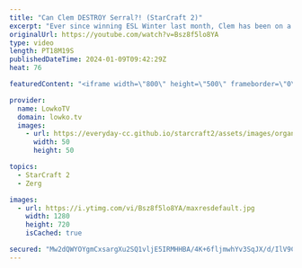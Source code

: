 ```yaml
---
title: "Can Clem DESTROY Serral?! (StarCraft 2)"
excerpt: "Ever since winning ESL Winter last month, Clem has been on a new all-time high. He's destroying all competition left right and center and is looking better than ever before. In this best-of-2 series of top level StarCraft 2 Clem takes on Serral, the highest ranked player in the world. Support my work:"
originalUrl: https://youtube.com/watch?v=Bsz8f5lo8YA
type: video
length: PT18M19S
publishedDateTime: 2024-01-09T09:42:29Z
heat: 76

featuredContent: "<iframe width=\"800\" height=\"500\" frameborder=\"0\" src=\"https://www.youtube.com/embed/Bsz8f5lo8YA\" allow=\"accelerometer; autoplay; encrypted-media; gyroscope; picture-in-picture\" allowfullscreen></iframe>"

provider:
  name: LowkoTV
  domain: lowko.tv
  images:
    - url: https://everyday-cc.github.io/starcraft2/assets/images/organizations/lowko.tv-50x50.jpg
      width: 50
      height: 50

topics:
  - StarCraft 2
  - Zerg

images:
  - url: https://i.ytimg.com/vi/Bsz8f5lo8YA/maxresdefault.jpg
    width: 1280
    height: 720
    isCached: true

secured: "Mw2dQWYOYgmCxsargXu2SQ1vljE5IRMHHBA/4K+6fljmwhYv3SqJX/d/IlV9CKUPnvi4M7+DRQ18WolWjJw+GtvqKDsoq9oj3EveTEOccC8BoQLoYY2l3yURPfYRGAEC7JtVmB2rzejqeQogvVGK1J6UpBfC0fp4zW9GG9lIrv/CCfENM5nT47DA6qrpgBNsYyKCXgYeothuV6hmK6/hiaCRYcZB8RLkAjyBb4/9Gd6VSHD7W+e94y9VpO3vNiP40w6uZL5A7L93pFXMGQk9X1z3Wx5vQ2dRnwJ9WnAc/yQiT2Gpx3wF2+eIDmxbjX+NLbmfP4KPkihyhC8RNyMMCI5zJp6UitxDOnXNEbkym8V2WeSBhpBRVYqL3t2y9sfcr9Caps66vpjtS0Ll4ifa249wRoU52CTC9BIifgb5rGg=;FSp5XdiffsB9tePrHTqsyw=="
---
```



